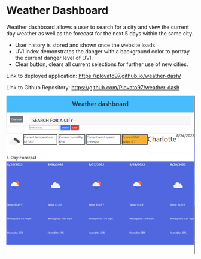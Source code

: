 # Weather Dashboard

Weather dashboard allows a user to search for a city and view the current day weather as well as the forecast for the next 5 days within the same city.

- User history is stored and shown once the website loads. 
- UVI index demonstrates the danger with a background color to portray the current danger level of UVI.
- Clear button, clears all current selections for further use of new cities.

Link to deployed application: https://plovato97.github.io/weather-dash/

Link to Github Repository: https://github.com/Plovato97/weather-dash

![](./assets/images/Screenshot%202022-08-24%20190416.png)
